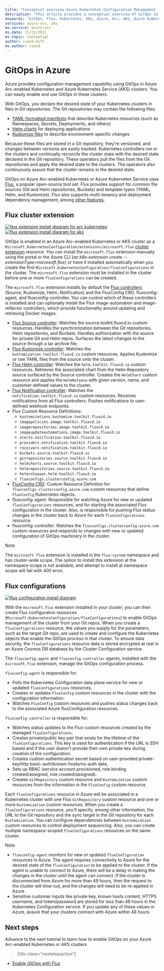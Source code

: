 ```yaml
---
title: "Conceptual overview Azure Kubernetes Configuration Management (GitOps)"
description: "This article provides a conceptual overview of GitOps in Azure for use in Azure Arc-enabled Kubernetes and Azure Kubernetes Service (AKS) clusters."
keywords: "GitOps, Flux, Kubernetes, K8s, Azure, Arc, AKS, Azure Kubernetes Service, containers, devops"
services: azure-arc, aks
ms.service: azure-arc
ms.date: 11/22/2021
ms.topic: conceptual
author: csand-msft
ms.author: csand
---
```


# GitOps in Azure

Azure provides configuration management capability using GitOps in Azure Arc-enabled Kubernetes and Azure Kubernetes Service (AKS) clusters. You can easily enable and use GitOps in these clusters.

With GitOps, you declare the desired state of your Kubernetes clusters in files in Git repositories. The Git repositories may contain the following files:

* [YAML-formatted manifests](https://yaml.org/) that describe Kubernetes resources (such as Namespaces, Secrets, Deployments, and others)
* [Helm charts](https://helm.sh/docs/topics/charts/) for deploying applications
* [Kustomize files](https://kustomize.io/) to describe environment-specific changes

Because these files are stored in a Git repository, they're versioned, and changes between versions are easily tracked. Kubernetes controllers run in the clusters and continually reconcile the cluster state with the desired state declared in the Git repository. These operators pull the files from the Git repositories and apply the desired state to the clusters. The operators also continuously assure that the cluster remains in the desired state.

GitOps on Azure Arc-enabled Kubernetes or Azure Kubernetes Service uses [Flux](https://fluxcd.io/docs/), a popular open-source tool set. Flux provides support for common file sources (Git and Helm repositories, Buckets) and template types (YAML, Helm, and Kustomize). Flux also supports multi-tenancy and deployment dependency management, among [other features](https://fluxcd.io/docs/).

## Flux cluster extension
[ ![flux extension install diagram for arc kubernetes](./media/gitops/flux2-extension-install-arc.png) ](./media/gitops/flux2-extension-install-arc.png#lightbox)
[ ![flux extension install diagram for aks](./media/gitops/flux2-extension-install-aks.png) ](./media/gitops/flux2-extension-install-aks.png#lightbox)

GitOps is enabled in an Azure Arc-enabled Kubernetes or AKS cluster as a `Microsoft.KubernetesConfiguration/extensions/microsoft.flux` [cluster extension](./conceptual-extensions.md) resource.  You can install the `microsoft.flux` extension manually using the portal or the Azure CLI (*az k8s-extension create --extensionType=microsoft.flux*) or have it installed automatically when you create the first `Microsoft.KubernetesConfiguration/fluxConfigurations` in the cluster. The `microsoft.flux` extension must be installed in the cluster before one or more `fluxConfigurations` can be created.

The `microsoft.flux` extension installs by default the [Flux controllers](https://fluxcd.io/docs/components/) (Source, Kustomize, Helm, Notification) and the FluxConfig CRD, fluxconfig-agent, and fluxconfig-controller. You can control which of these controllers is installed and can optionally install the Flux image-automation and image-reflector controllers, which provide functionality around updating and retrieving Docker images.

* [Flux Source controller](https://toolkit.fluxcd.io/components/source/controller/): Watches the source.toolkit.fluxcd.io custom resources. Handles the synchronization between the Git repositories, Helm repositories, and Buckets. Handles authorization with the source for private Git and Helm repos. Surfaces the latest changes to the source through a tar archive file.
* [Flux Kustomize controller](https://toolkit.fluxcd.io/components/kustomize/controller/): Watches the `kustomization.toolkit.fluxcd.io` custom resources. Applies Kustomize or raw YAML files from the source onto the cluster.
* [Flux Helm controller](https://toolkit.fluxcd.io/components/helm/controller/): Watches the `helm.toolkit.fluxcd.io` custom resources. Retrieves the associated chart from the Helm Repository source surfaced by the Source controller. Creates the `HelmChart` custom resource and applies the `HelmRelease` with given version, name, and customer-defined values to the cluster.
* [Flux Notification controller](https://toolkit.fluxcd.io/components/notification/controller/): Watches the `notification.toolkit.fluxcd.io` custom resources. Receives notifications from all Flux controllers. Pushes notifications to user-defined webhook endpoints.
* Flux Custom Resource Definitions:
    * `kustomizations.kustomize.toolkit.fluxcd.io`
    * `imagepolicies.image.toolkit.fluxcd.io`
    * `imagerepositories.image.toolkit.fluxcd.io`
    * `imageupdateautomations.image.toolkit.fluxcd.io`
    * `alerts.notification.toolkit.fluxcd.io`
    * `providers.notification.toolkit.fluxcd.io`
    * `receivers.notification.toolkit.fluxcd.io`
    * `buckets.source.toolkit.fluxcd.io`
    * `gitrepositories.source.toolkit.fluxcd.io`
    * `helmcharts.source.toolkit.fluxcd.io`
    * `helmrepositories.source.toolkit.fluxcd.io`
    * `helmreleases.helm.toolkit.fluxcd.io`
    * `fluxconfigs.clusterconfig.azure.com`
* [FluxConfig CRD](https://github.com/Azure/ClusterConfigurationAgent/blob/master/charts/azure-arc-flux/templates/clusterconfig.azure.com_fluxconfigs.yaml): Custom Resource Definition for `fluxconfigs.clusterconfig.azure.com` custom resources that define `FluxConfig` Kubernetes objects.
* fluxconfig-agent: Responsible for watching Azure for new or updated `fluxConfigurations` resources, and for starting the associated Flux configuration in the cluster. Also, is responsible for pushing Flux status changes in the cluster back to Azure for each `fluxConfigurations` resource.
* fluxconfig-controller: Watches the `fluxconfigs.clusterconfig.azure.com` custom resources and responds to changes with new or updated configuration of GitOps machinery in the cluster.

> [!NOTE]
> The `microsoft.flux` extension is installed in the `flux-system` namespace and has cluster-wide scope. The option to install this extension at the namespace scope is not available, and attempt to install at namespace scope will fail with 400 error.

## Flux configurations

[ ![flux configuration install diagram](./media/gitops/flux2-config-install.png) ](./media/gitops/flux2-config-install.png#lightbox)

With the `microsoft.flux` extension installed in your cluster, you can then create Flux configuration resources (`Microsoft.KubernetesConfiguration/fluxConfigurations`) to enable GitOps management of the cluster from your Git repos. When you create a `fluxConfigurations` resource, the values you supply for the parameters, such as the target Git repo, are used to create and configure the Kubernetes objects that enable the GitOps process in that cluster. To ensure data security, the `fluxConfigurations` resource data is stored encrypted at rest in an Azure Cosmos DB database by the Cluster Configuration service.

The `fluxconfig-agent` and `fluxconfig-controller` agents, installed with the `microsoft.flux` extension, manage the GitOps configuration process.  

`fluxconfig-agent` is responsible for:

* Polls the Kubernetes Configuration data plane service for new or updated `fluxConfigurations` resources.
* Creates or updates `FluxConfig` custom resources in the cluster with the configuration information.
* Watches `FluxConfig` custom resources and pushes status changes back to the associated Azure fluxConfiguration resources.

`fluxconfig-controller` is responsible for:

* Watches status updates to the Flux custom resources created by the managed `fluxConfigurations`.
* Creates private/public key pair that exists for the lifetime of the `fluxConfigurations`. This key is used for authentication if the URL is SSH based and if the user doesn't provide their own private key during creation of the configuration.
* Creates custom authentication secret based on user-provided private-key/http basic-auth/known-hosts/no-auth data.
* Sets up RBAC (service account provisioned, role binding created/assigned, role created/assigned).
* Creates `GitRepository` custom resource and `Kustomization` custom resources from the information in the `FluxConfig` custom resource.

Each `fluxConfigurations` resource in Azure will be associated in a Kubernetes cluster with one Flux `GitRepository` custom resource and one or more `Kustomization` custom resources. When you create a `fluxConfigurations` resource, you'll specify, among other information, the URL to the Git repository and the sync target in the Git repository for each `Kustomization`. You can configure dependencies between `Kustomization` custom resources to control deployment sequencing. Also, you can create multiple namespace-scoped `fluxConfigurations` resources on the same cluster.

> [!NOTE]
> * `fluxconfig-agent` monitors for new or updated `fluxConfiguration` resources in Azure. The agent requires connectivity to Azure for the desired state of the `fluxConfiguration` to be applied to the cluster. If the agent is unable to connect to Azure, there will be a delay in making the changes in the cluster until the agent can connect. If the cluster is disconnected from Azure for more than 48 hours, then the request to the cluster will time-out, and the changes will need to be re-applied in Azure.
> * Sensitive customer inputs like private key, known hosts content, HTTPS username, and token/password are stored for less than 48 hours in the Kubernetes Configuration service. If you update any of these values in Azure, assure that your clusters connect with Azure within 48 hours.

## Next steps

Advance to the next tutorial to learn how to enable GitOps on your Azure Arc-enabled Kubernetes or AKS clusters
> [!div class="nextstepaction"]
* [Enable GitOps with Flux](./tutorial-use-gitops-flux2.md)

